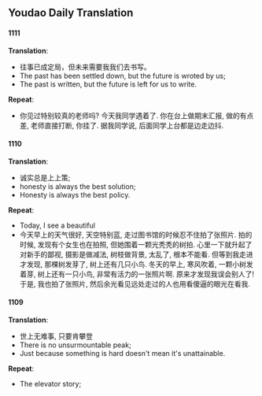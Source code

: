 ## Youdao Daily Translation

#### 1111

**Translation**:

- 往事已成定局，但未来需要我我们去书写。
- The past has been settled down, but the future is wroted by us;
- The past is written, but the future is left for us to write.

**Repeat**:

- 你见过特别较真的老师吗? 今天我同学遇着了. 你在台上做期末汇报, 做的有点差, 老师直接打断, 你挂了. 据我同学说, 后面同学上台都是边走边抖. 



#### 1110

**Translation**: 

- 诚实总是上上策;
- honesty is always the best solution;
- Honesty is always the best policy.

**Repeat**:

- Today, I see a beautiful 
- 今天早上的天气很好, 天空特别蓝, 走过图书馆的时候忍不住拍了张照片. 拍的时候, 发现有个女生也在拍照, 但她围着一颗光秃秃的树拍. 心里一下就升起了对新手的鄙视, 摄影是做减法, 树枝做背景, 太乱了, 根本不能看. 但等到我走进才发现, 那棵树发芽了, 树上还有几只小鸟. 冬天的早上, 寒风吹着, 一颗小树发着芽, 树上还有一只小鸟, 非常有活力的一张照片啊. 原来才发现我误会别人了! 于是, 我也拍了张照片, 然后余光看见远处走过的人也用看傻逼的眼光在看我. 



#### 1109

**Translation**:

- 世上无难事, 只要肯攀登
- There is no unsurmountable peak;
- Just because something is hard doesn't mean it's unattainable.

**Repeat**:

- The elevator story;

